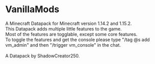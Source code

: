 # VanillaMods<BR>
A Minecraft Datapack for Minecraft version 1.14.2 and 1.15.2.<BR>
This Datapack adds multiple little features to the game.<BR>
Most of the features are togglable, except some core features.<BR>
To toggle the features and get the console please type "/tag @s add vm_admin" and then "/trigger vm_console" in the chat.<BR><BR>
A Datapack by ShadowCreator250.
